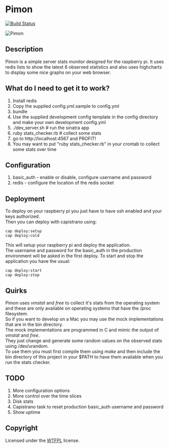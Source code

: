 # Pimon

[![Build Status](https://secure.travis-ci.org/pedrocarrico/pimon.png)](http://travis-ci.org/pedrocarrico/pimon)

![Pimon](http://pedrocarrico.net/pimon.jpg "Pimon")

## Description
Pimon is a simple server stats monitor designed for the raspberry pi.
It uses redis lists to show the latest 6 observed statistics and also uses
highcharts to display some nice graphs on your web browser.

## What do I need to get it to work?
1. Install redis
2. Copy the supplied config.yml.sample to config.yml
3. bundle
4. Use the supplied development config template in the config directory and make your own development config.yml
5. ./dev_server.sh # run the sinatra app
6. ruby stats_checker.rb # collect some stats
7. go to http://localhost:4567 and PROFIT!
8. You may want to put "ruby stats_checker.rb" in your crontab to collect some stats over time

## Configuration
1. basic_auth - enable or disable, configure username and password
2. redis - configure the location of the redis socket

## Deployment
To deploy on your raspberry pi you just have to have ssh enabled and your keys authorized.  
Then you can deploy with capistrano using:  
```
cap deploy:setup
cap deploy:cold
```

This will setup your raspberry pi and deploy the application.  
The username and password for the basic_auth in the production environment will be asked in the
first deploy.
To start and stop the application you have the usual:  
```
cap deploy:start
cap deploy:stop
```

## Quirks
Pimon uses _vmstat_ and _free_ to collect it's stats from the operating system and these are only
available on operating systems that have the /proc filesystem.  
So if you want to develop on a Mac you may use the mock implementations that are in the bin directory.  
The mock implementations are programmed in C and mimic the output of _vmstat_ and _free_.  
They just change and generate some random values on the observed stats using /dev/urandom.  
To use them you must first compile them using _make_ and then include the bin directory of this project
in your $PATH to have them available when you run the stats checker.

## TODO
1. More configuration options
2. More control over the time slices
3. Disk stats
4. Capistrano task to reset production basic_auth username and password
5. Show uptime

## Copyright
Licensed under the [WTFPL](http://en.wikipedia.org/wiki/WTFPL "Do What The Fuck You Want To Public License") license.
